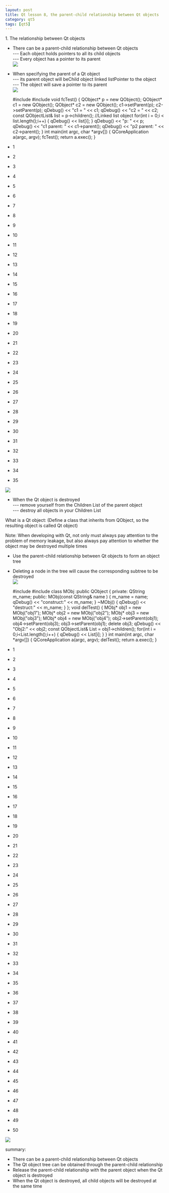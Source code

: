```yaml
---
layout: post
title: Qt lesson 8, the parent-child relationship between Qt objects
category: qt5
tags: [qt5]
---
```

1\. The relationship between Qt objects

* There can be a parent-child relationship between Qt objects  
--- Each object holds pointers to all its child objects  
--- Every object has a pointer to its parent  
![ ](/md_blog/public/assets/2021-07-25/a05b0a6405abdcd64cff5a32ba5ff7f4.png)
* When specifying the parent of a Qt object  
--- its parent object will beChild object linked listPointer to the object  
--- The object will save a pointer to its parent  
![ ](/md_blog/public/assets/2021-07-25/ccb1e44263906b76b6cf44020238d5e0.png)
    
    #include <QCoreApplication> #include <QDebug> void fcTest() { QObject* p = new QObject(); QObject* c1 = new QObject(); QObject* c2 = new QObject(); c1->setParent(p); c2->setParent(p); qDebug() << "c1 = " << c1; qDebug() << "c2 = " << c2; const QObjectList& list = p->children(); //Linked list object for(int i = 0;i < list.length();i++) { qDebug() << list[i]; } qDebug() << "p: " << p; qDebug() << "c1 parent: " << c1->parent(); qDebug() << "p2 parent: " << c2->parent(); } int main(int argc, char *argv[]) { QCoreApplication a(argc, argv); fcTest(); return a.exec(); } 
    

* 1

* 2

* 3

* 4

* 5

* 6

* 7

* 8

* 9

* 10

* 11

* 12

* 13

* 14

* 15

* 16

* 17

* 18

* 19

* 20

* 21

* 22

* 23

* 24

* 25

* 26

* 27

* 28

* 29

* 30

* 31

* 32

* 33

* 34

* 35

![ ](/md_blog/public/assets/2021-07-25/bcd0239732a4734902933846ee1953a0.png)

* When the Qt object is destroyed  
--- remove yourself from the Children List of the parent object  
--- destroy all objects in your Children List

What is a Qt object: (Define a class that inherits from QObject, so the resulting object is called Qt object)

Note: When developing with Qt, not only must always pay attention to the problem of memory leakage, but also always pay attention to whether the object may be destroyed multiple times

* Use the parent-child relationship between Qt objects to form an object tree
* Deleting a node in the tree will cause the corresponding subtree to be destroyed  
![ ](/md_blog/public/assets/2021-07-25/db435191be7da2b0e930d0203ffb1919.png)
    
    #include <QCoreApplication> #include <QDebug> class MObj :public QObject { private: QString m_name; public: MObj(const QString& name ) { m_name = name; qDebug() << "construct:" << m_name; } ~MObj() { qDebug() << "destruct:" << m_name; } }; void delTest() { MObj* obj1 = new MObj("obj1"); MObj* obj2 = new MObj("obj2"); MObj* obj3 = new MObj("obj3"); MObj* obj4 = new MObj("obj4"); obj2->setParent(obj1); obj4->setParent(obj3); obj3->setParent(obj1); delete obj3; qDebug() << "Obj2:" << obj2; const QObjectList& List = obj1->children(); for(int i = 0;i<List.length();i++) { qDebug() << List[i]; } } int main(int argc, char *argv[]) { QCoreApplication a(argc, argv); delTest(); return a.exec(); } 
    

* 1

* 2

* 3

* 4

* 5

* 6

* 7

* 8

* 9

* 10

* 11

* 12

* 13

* 14

* 15

* 16

* 17

* 18

* 19

* 20

* 21

* 22

* 23

* 24

* 25

* 26

* 27

* 28

* 29

* 30

* 31

* 32

* 33

* 34

* 35

* 36

* 37

* 38

* 39

* 40

* 41

* 42

* 43

* 44

* 45

* 46

* 47

* 48

* 49

* 50

![ ](/md_blog/public/assets/2021-07-25/bbb71b408f8ea1cc0ab5b9cac69b4f42.png)

summary:

* There can be a parent-child relationship between Qt objects
* The Qt object tree can be obtained through the parent-child relationship
* Release the parent-child relationship with the parent object when the Qt object is destroyed
* When the Qt object is destroyed, all child objects will be destroyed at the same time